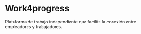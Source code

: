 # Work4progress
Plataforma de trabajo independiente que facilite la conexión entre empleadores y trabajadores.
